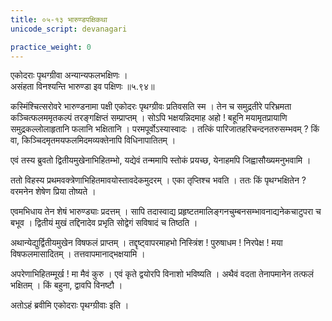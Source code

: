 ```yaml
---
title: ०५-१३ भारुण्डपक्षिकथा
unicode_script: devanagari

practice_weight: 0
---
```


एकोदराः पृथग्ग्रीवा अन्यान्यफलभक्षिणः ।  
असंहता विनश्यन्ति भारुण्डा इव पक्षिणः ॥५.९४॥

कस्मिंश्चित्सरोवरे भारुण्डनामा पक्षी एकोदरः पृथग्ग्रीवः प्रतिवसति स्म । तेन च समुद्रतीरे परिभ्रमता कञ्चित्फलममृतकल्पं तरङ्गक्षिप्तं सम्प्राप्तम् । सोऽपि भक्षयन्निदमाह अहो ! बहूनि मयामृतप्रायाणि समुद्रकल्लोलाहृतानि फलानि भक्षितानि । परमपूर्वोऽस्यास्वादः । तत्किं पारिजातहरिचन्दनतरुसम्भवम् ? किं वा, किञ्चिदमृतमयफलमिदमव्यक्तेनापि विधिनापातितम् ।  

एवं तस्य ब्रुवतो द्वितीयमुखेनाभिहितम्भो, यद्येवं तन्ममापि स्तोकं प्रयच्छ, येनाहमपि जिह्वासौख्यमनुभवामि ।  

ततो विहस्य प्रथमवक्त्रेणाभिहितमावयोस्तावदेकमुदरम् । एका तृप्तिश्च भवति । ततः किं पृथग्भक्षितेन ? वरमनेन शेषेण प्रिया तोष्यते ।  

एवमभिधाय तेन शेषं भारुण्ड्याः प्रदत्तम् । सापि तदास्वाद्य प्रहृष्टतमालिङ्गनचुम्बनसम्भावनाद्यनेकचाटुपरा च बभूव । द्वितीयं मुखं तद्दिनादेव प्रभृति सोद्वेगं सविषादं च तिष्ठति ।  

अथान्येद्युर्द्वितीयमुखेन विषफलं प्राप्तम् । तद्दृष्ट्वापरमाहभो निस्त्रिंश ! पुरुषाधम ! निरपेक्ष ! मया विषफलमासादितम् । तत्तवापमानाद्भक्षयामि ।  

अपरेणाभिहितम्मूर्ख ! मा मैवं कुरु । एवं कृते द्वयोरपि विनाशो भविष्यति । अथैवं वदता तेनापमानेन तत्फलं भक्षितम् । किं बहुना, द्वावपि विनष्टौ ।  

अतोऽहं ब्रवीमि एकोदराः पृथग्ग्रीवाः इति ।
